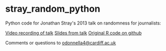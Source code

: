 # stray_random_python

Python code for Jonathan Stray's 2013 talk on randomness for journalists:

[Video recording of talk](https://www.youtube.com/watch?v=3NuyRKNkBQg)
[Slides from talk](https://www.slideshare.net/jonathanstray1/drawing-conclusions-from-data-2)
[Original R code on github](https://github.com/jstray/shape-of-randomness)

Comments or questions to odonnella4@cardiff.ac.uk
